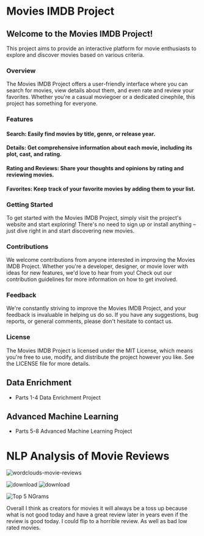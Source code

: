 
# Movies IMDB Project
## Welcome to the Movies IMDB Project! 
This project aims to provide an interactive platform for movie enthusiasts to explore and discover movies based on various criteria.

### Overview
The Movies IMDB Project offers a user-friendly interface where you can search for movies, view details about them, and even rate and review your favorites. Whether you're a casual moviegoer or a dedicated cinephile, this project has something for everyone.

### Features

#### Search: Easily find movies by title, genre, or release year.

#### Details: Get comprehensive information about each movie, including its plot, cast, and rating.

#### Rating and Reviews: Share your thoughts and opinions by rating and reviewing movies.

#### Favorites: Keep track of your favorite movies by adding them to your list.

### Getting Started
To get started with the Movies IMDB Project, simply visit the project's website and start exploring! There's no need to sign up or install anything – just dive right in and start discovering new movies.

### Contributions
We welcome contributions from anyone interested in improving the Movies IMDB Project. Whether you're a developer, designer, or movie lover with ideas for new features, we'd love to hear from you! Check out our contribution guidelines for more information on how to get involved.

### Feedback
We're constantly striving to improve the Movies IMDB Project, and your feedback is invaluable in helping us do so. If you have any suggestions, bug reports, or general comments, please don't hesitate to contact us.

### License
The Movies IMDB Project is licensed under the MIT License, which means you're free to use, modify, and distribute the project however you like. See the LICENSE file for more details.


## Data Enrichment 
- Parts 1-4 Data Enrichment Project



## Advanced Machine Learning
- Parts 5-8 Advanced Machine Learning Project


# NLP Analysis of Movie Reviews
![wordclouds-movie-reviews](https://github.com/VALDE021/Movies-IMDB-Project/assets/134979886/c986137f-9032-49fb-8c65-f3564f5d1df6)

![download](https://github.com/VALDE021/Movies-IMDB-Project/assets/134979886/f1a13f0c-ce9b-40b8-b032-3f83a90f3e02)
![download](https://github.com/VALDE021/Movies-IMDB-Project/assets/134979886/79b00255-318f-440e-b5e6-45291af07d1c)


![Top 5 NGrams](https://github.com/VALDE021/Movies-IMDB-Project/assets/134979886/79bd35ab-cfc9-4ce5-bfcf-40be9747583d)


Overall I think as creators for movies it will always be a toss up because what is not good today and have a great review later in years even if the review is good today. I could flip to a horrible review. As well as bad low rated movies.
